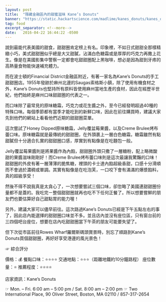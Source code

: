 ```yaml
---
layout: post
title:  "隱藏金融區內的甜蜜滋味 Kane’s Donuts"
banner: "https://static.hackartscience.com/madlime/kanes_donuts/kanes_donuts_1.jpg"
tag: food
excerpt_separator: <!--more-->
date:   2016-04-22 16:44:22 -0500
---
```


說到最能代表美國的甜食，甜甜圈肯定榜上有名。印象裡，不如日式甜甜全那樣精緻小巧，美式甜甜圈似乎總是大又甜膩，沾滿白色糖霜或是厚厚的巧克力再撒上花生。像是在美國影集中警察一定都會吃甜甜圈配上黑咖啡，想必是因為甜到牙疼的高熱量食物能快速補充體力。

<!--more-->

而在波士頓的Financial District金融區附近，有著一家名為Kane’s Donuts的手工甜甜圈店。1955年發跡於麻州北邊的Saugas索格斯小鎮，除了使用有機食材之外，Kane’s Donuts也堅持所有原料皆使用麻州當地生產的食材，因此在經歷半世紀，他們始終是麻州口味甜甜圈的代表之一。

而口味除了最常見的原味糖霜，巧克力或花生醬之外，至今已經發明超過40種的特殊口味。每個季節都有當季才能吃到的新鮮口味，因此在前往購買時，建議大家先到他們的網站上看看他們近期的甜甜圈菜單。

這次嘗試了Honey Dipped原味糖霜，Jelly覆盆莓果醬，以及Creme Brulee烤布蕾口味。原味糖霜就是最傳統的甜甜圈，在外頭裹上一層白色糖霜，糖霜雖然有點甜膩但十分適合扎實的甜甜圈口感，厚實到有點像是在吃麵包一般。

Jelly覆盆莓果醬則是將果醬作為內餡，甜甜圈外頭只撒了一層糖粉，配上略微酸甜的果醬滋味剛剛好！而Creme Brulee烤布蕾口味則是這次最讓我驚豔的口味！甜甜圈的外皮有著一層薄薄的脆焦糖，裡頭的卡士達內餡超級香甜，口感十分滑順而不會過於濃稠或單調。其實有點像是在吃泡芙，一口咬下會有滿滿的爆漿餡料，真的超級享受！

然後不得不說我真是太貪心了，一次想要嘗試三個口味，卻忽略了美國連甜甜圈份量都不是蓋的。我吃完ㄧ整個甜甜圈就再也吃不下任何正餐了。所以想要嘗鮮的朋友們也要估算好自己甜點胃的能力喔！

另外，建議大家可以儘早前往。這次路過Kane’s Donuts已經是下午五點左右的事了，因此店內能選擇的甜甜圈口味並不多。並且店內並沒有座位區，只有窗台前的三四個吧台座位，想要在店內吃甜甜圈當下午茶的朋友可能要失望了。

但下次從市區前往Rowes Wharf羅爾斯碼頭賞景時，別忘了順路到Kane’s Donuts買個甜甜圈，再好好享受港邊的風光景色！

☞ 綜合評分

價格：💰
餐點口味：⭐️⭐️⭐️⭐️
交通地點：⭐️⭐️⭐️（距離地鐵約10分鐘路程）
座位數量：⭐️
推薦程度：⭐️⭐️⭐️⭐️

店家資訊：Kane’s Donuts

☞  Mon. – Fri. 6:00 am – 5:00 pm   /   Sat.  8:00 am – 2:00 pm
☞  Two International Place, 90 Oliver Street, Boston, MA 02110  /  857-317-2654

[render_2]: https://static.hackartscience.com/madlime/render_coffee/render_2.jpg
[render_3]: https://static.hackartscience.com/madlime/render_coffee/render_3.jpg
[render_4]: https://static.hackartscience.com/madlime/render_coffee/render_4.jpg
[render_6]: https://static.hackartscience.com/madlime/render_coffee/render_6.jpg
[render_9]: https://static.hackartscience.com/madlime/render_coffee/render_9.jpg
